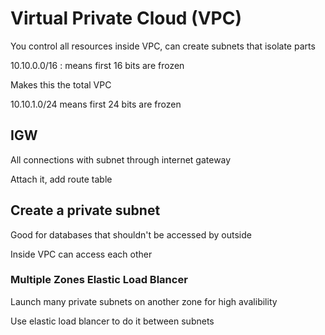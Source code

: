 # Virtual Private Cloud (VPC)

You control all resources inside VPC, can create subnets that isolate parts 

10.10.0.0/16 : means first 16 bits are frozen 

Makes this the total VPC

10.10.1.0/24 means first 24 bits are frozen

## IGW

All connections with subnet through internet gateway 

Attach it, add route table

## Create a private subnet

Good for databases that shouldn't be accessed by outside

Inside VPC can access each other 

### Multiple Zones Elastic Load Blancer

Launch many private subnets on another zone for high avalibility 

Use elastic load blancer to do it between subnets



